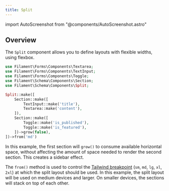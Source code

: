 ```yaml
---
title: Split
---
```

import AutoScreenshot from "@components/AutoScreenshot.astro"

## Overview

The `Split` component allows you to define layouts with flexible widths, using flexbox.

```php
use Filament\Forms\Components\Textarea;
use Filament\Forms\Components\TextInput;
use Filament\Forms\Components\Toggle;
use Filament\Schema\Components\Section;
use Filament\Schema\Components\Split;

Split::make([
    Section::make([
        TextInput::make('title'),
        Textarea::make('content'),
    ]),
    Section::make([
        Toggle::make('is_published'),
        Toggle::make('is_featured'),
    ])->grow(false),
])->from('md')
```

In this example, the first section will `grow()` to consume available horizontal space, without affecting the amount of space needed to render the second section. This creates a sidebar effect.

The `from()` method is used to control the [Tailwind breakpoint](https://tailwindcss.com/docs/responsive-design#overview) (`sm`, `md`, `lg`, `xl`, `2xl`) at which the split layout should be used. In this example, the split layout will be used on medium devices and larger. On smaller devices, the sections will stack on top of each other.

<AutoScreenshot name="schema/layout/split/simple" alt="Split" version="4.x" />
